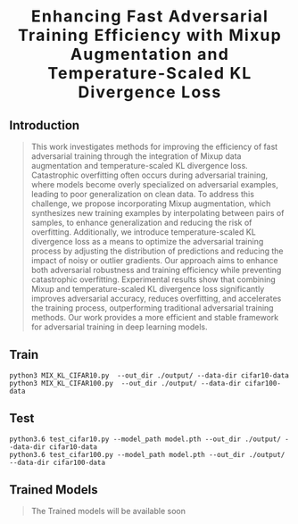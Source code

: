 <h1 align='center' style="text-align:center; font-weight:bold; font-size:2.0em;letter-spacing:2.0px;">
                Enhancing Fast Adversarial Training Efficiency with Mixup Augmentation and Temperature-Scaled KL Divergence Loss </h1>
<p align='left' style="text-align:left;font-size:1.2em;">
</p>

## Introduction


> This work investigates methods for improving the efficiency of fast adversarial training through the integration of Mixup data augmentation and temperature-scaled KL divergence loss. Catastrophic overfitting often occurs during adversarial training, where models become overly specialized on adversarial examples, leading to poor generalization on clean data. To address this challenge, we propose incorporating Mixup augmentation, which synthesizes new training examples by interpolating between pairs of samples, to enhance generalization and reducing the risk of overfitting. Additionally, we introduce temperature-scaled KL divergence loss as a means to optimize the adversarial training process by adjusting the distribution of predictions and reducing the impact of noisy or outlier gradients. Our approach aims to enhance both adversarial robustness and training efficiency while preventing catastrophic overfitting. Experimental results show that combining Mixup and temperature-scaled KL divergence loss significantly improves adversarial accuracy, reduces overfitting, and accelerates the training process, outperforming traditional adversarial training methods. Our work provides a more efficient and stable framework for adversarial training in deep learning models.



## Train
```
python3 MIX_KL_CIFAR10.py  --out_dir ./output/ --data-dir cifar10-data
python3 MIX_KL_CIFAR100.py  --out_dir ./output/ --data-dir cifar100-data

```

## Test
```
python3.6 test_cifar10.py --model_path model.pth --out_dir ./output/ --data-dir cifar10-data
python3.6 test_cifar100.py --model_path model.pth --out_dir ./output/ --data-dir cifar100-data

```

## Trained Models
> The Trained models will be available soon
